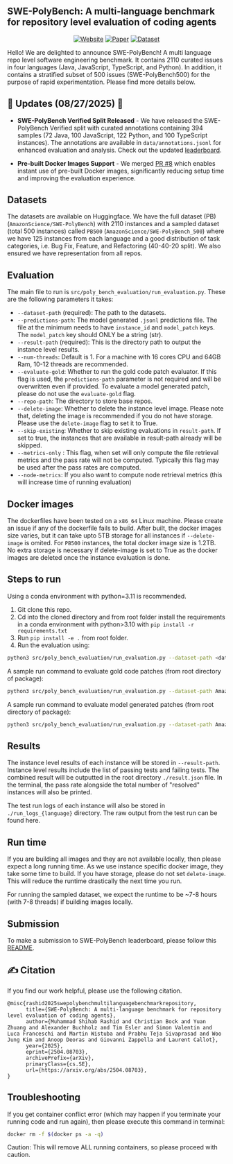 ## SWE-PolyBench: A multi-language benchmark for repository level evaluation of coding agents

<div align="center">
  
[![Website](https://img.shields.io/badge/Website-Visit-blue?style=for-the-badge)](https://amazon-science.github.io/SWE-PolyBench/)
[![Paper](https://img.shields.io/badge/Paper-arXiv-red?style=for-the-badge)](https://arxiv.org/abs/2504.08703)
[![Dataset](https://img.shields.io/badge/Dataset-HuggingFace-yellow?style=for-the-badge)](https://huggingface.co/datasets/AmazonScience/SWE-PolyBench)

</div>

Hello! We are delighted to announce SWE-PolyBench! A multi language repo level software engineering benchmark. It contains 2110 curated issues in four languages (Java, JavaScript, TypeScript, and Python). In addition, it contains a stratified subset of 500 issues (SWE-PolyBench500) for the purpose of rapid experimentation. Please find more details below.

## 🚀 Updates (08/27/2025) 🚀

- **SWE-PolyBench Verified Split Released** - We have released the SWE-PolyBench Verified split with curated annotations containing 394 samples (72 Java, 100 JavaScript, 122 Python, and 100 TypeScript instances). The annotations are available in `data/annotations.jsonl` for enhanced evaluation and analysis. Check out the updated [leaderboard](https://amazon-science.github.io/SWE-PolyBench/).

- **Pre-built Docker Images Support** - We merged [PR #8](https://github.com/amazon-science/SWE-PolyBench/pull/8) which enables instant use of pre-built Docker images, significantly reducing setup time and improving the evaluation experience.

## Datasets
The datasets are available on Huggingface. We have the full dataset (PB) (`AmazonScience/SWE-PolyBench`) with 2110 instances and a sampled dataset (total 500 instances) called `PB500` (`AmazonScience/SWE-PolyBench_500`) where we have 125 instances from each language and a good distribution of task categories, i.e. Bug Fix, Feature, and Refactoring (40-40-20 split). We also ensured we have representation from all repos.

## Evaluation
The main file to run is `src/poly_bench_evaluation/run_evaluation.py`. These are the following parameters it takes:
- `--dataset-path` (required): The path to the datasets.
- `--predictions-path`: The model generated `.jsonl` predictions file. The file at the minimum needs to have `instance_id` and `model_patch` keys. The `model_patch` key should ONLY be a string (str).
- `--result-path` (required): This is the directory path to output the instance level results.
- `--num-threads`: Default is 1. For a machine with 16 cores CPU and 64GB Ram, 10-12 threads are recommended.
- `--evaluate-gold`: Whether to run the gold code patch evaluator. If this flag is used, the `predictions-path` parameter is not required and will be overwritten even if provided. To evaluate a model generated patch, please do not use the `evaluate-gold` flag.
- `--repo-path`: The directory to store base repos.
- `--delete-image`: Whether to delete the instance level image. Please note that, deleting the image is recommended if you do not have storage. Please use the `delete-image` flag to set it to True.
- `--skip-existing`: Whether to skip existing evaluations in `result-path`. If set to true, the instances that are available in result-path already will be skipped.
- `--metrics-only` : This flag, when set will only compute the file retrieval metrics and the pass rate will not be computed. Typically this flag may be used after the pass rates are computed.
- `--node-metrics`: If you also want to compute node retrieval metrics (this will increase time of running evaluation)

## Docker images
The dockerfiles have been tested on a `x86_64` Linux machine. Please create an issue if any of the dockerfile fails to build. After built, the docker images size varies, but it can take upto 5TB storage for all instances if `--delete-image` is omited. For `PB500` instances, the total docker image size is 1.2TB. No extra storage is necessary if delete-image is set to True as the docker images are deleted once the instance evaluation is done.

## Steps to run
Using a conda environment with python=3.11 is recommended.

1. Git clone this repo.
2. Cd into the cloned directory and from root folder install the requirements in a conda environment with python>3.10 with `pip install -r requirements.txt`
3. Run `pip install -e .` from root folder.
4. Run the evaluation using:
```sh
python3 src/poly_bench_evaluation/run_evaluation.py --dataset-path <dataset_path_or_hf_path> --result-path ./eval_logs
```

A sample run command to evaluate gold code patches (from root directory of package):
```sh
python3 src/poly_bench_evaluation/run_evaluation.py --dataset-path AmazonScience/SWE-PolyBench --result-path ./eval_logs/ --num-threads 9 --repo-path ~/repos --delete-image --evaluate-gold
```

A sample run command to evaluate model generated patches (from root directory of package):
```sh
python3 src/poly_bench_evaluation/run_evaluation.py --dataset-path AmazonScience/SWE-PolyBench --result-path ./eval_logs/ --num-threads 9 --repo-path ~/repos --delete-image --predictions-path ./model_generated_predictions.jsonl --skip-existing
```
## Results

The instance level results of each instance will be stored in `--result-path`. Instance level results include the list of passing tests and failing tests. The combined result will be outputted in the root directory `./result.json` file. In the terminal, the pass rate alongside the total number of "resolved" instances will also be printed.

The test run logs of each instance will also be stored in `./run_logs_{language}` directory. The raw output from the test run can be found here.

## Run time
If you are building all images and they are not available locally, then please expect a long running time. As we use instance specific docker image, they take some time to build. If you have storage, please do not set `delete-image`. This will reduce the runtime drastically the next time you run.

For running the sampled dataset, we expect the runtime to be ~7-8 hours (with 7-8 threads) if building images locally.

## Submission
To make a submission to SWE-PolyBench leaderboard, please follow this [README](https://github.com/amazon-science/SWE-PolyBench/blob/submission/README.md).

## ✍️ Citation
If you find our work helpful, please use the following citation.
```
@misc{rashid2025swepolybenchmultilanguagebenchmarkrepository,
      title={SWE-PolyBench: A multi-language benchmark for repository level evaluation of coding agents}, 
      author={Muhammad Shihab Rashid and Christian Bock and Yuan Zhuang and Alexander Buchholz and Tim Esler and Simon Valentin and Luca Franceschi and Martin Wistuba and Prabhu Teja Sivaprasad and Woo Jung Kim and Anoop Deoras and Giovanni Zappella and Laurent Callot},
      year={2025},
      eprint={2504.08703},
      archivePrefix={arXiv},
      primaryClass={cs.SE},
      url={https://arxiv.org/abs/2504.08703}, 
}
```

## Troubleshooting
If you get container conflict error (which may happen if you terminate your running code and run again), then please execute this command in terminal:
```sh
docker rm -f $(docker ps -a -q)
```
Caution: This will remove ALL running containers, so please proceed with caution.
